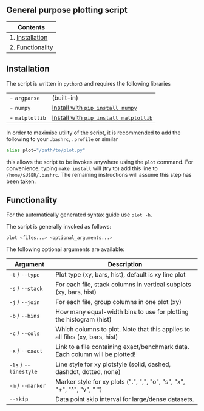 ## General purpose plotting script

| **Contents**                       |
|------------------------------------|
| 1. [Installation](#installation)   |
| 2. [Functionality](#functionality) |

## Installation
The script is written in `python3` and requires the following libraries

|                |                                                                               |
|----------------|-------------------------------------------------------------------------------|
| - `argparse`   | (built-in)                                                                    |
| - `numpy`      | [Install with `pip install numpy`](https://pypi.org/project/numpy/)           |
| - `matplotlib` | [Install with `pip install matplotlib`](https://pypi.org/project/matplotlib/) |

In order to maximise utility of the script, it is recommended to add
the following to your `.bashrc`, `.profile` or similar

```bash
alias plot="/path/to/plot.py"
```

this allows the script to be invokes anywhere using the `plot` command.
For convenience, typing  `make install` will (try to) add this line to `/home/$USER/.bashrc`.
The remaining instructions will assume this step has been taken.

## Functionality

For the automatically generated syntax guide use `plot -h`.

The script is generally invoked as follows:
```bash
plot <files...> <optional_arguments...>
```

The following optional arguments are available:

| **Argument**          | **Description**                                                              |
|-----------------------|------------------------------------------------------------------------------|
| `-t`  / `--type`      | Plot type (xy, bars, hist), default is xy line plot                          |
| `-s`  / `--stack`     | For each file, stack columns in vertical subplots (xy, bars, hist)           |
| `-j`  / `--join`      | For each file, group columns in one plot (xy)                                |
| `-b`  / `--bins`      | How many equal-width bins to use for plotting the histogram (hist)           |
| `-c`  / `--cols`      | Which columns to plot. Note that this applies to all files (xy, bars, hist)  |
| `-x`  / `--exact`     | Link to a file containing exact/benchmark data. Each column will be plotted! |
| `-ls` / `--linestyle` | Line style for xy plotstyle (solid, dashed, dashdot, dotted, none)           |
| `-m`  / `--marker`    | Marker style for xy plots (".", ",", "o", "s", "x", "+", "^", "v", " ")      |
| `--skip`              | Data point skip interval for large/dense datasets.                           |
